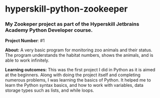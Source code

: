 # hyperskill-python-zookeeper
### My Zookeper project as part of the Hyperskill Jetbrains Academy Python Developer course.

**Project Number**: #1

**About:** A very basic program for monitoring zoo animals and their status. The program understands the habitat numbers, shows the animals, and is able to work infinitely.

**Learning outcomes:** This was the first project I did in Python as it is aimed at the beginners. Along with doing the project itself and completing numerous problems, I was learning the basics of Python. It helped me to learn the Python syntax basics, and how to work with variables, data storage types such as lists, and while loops.
